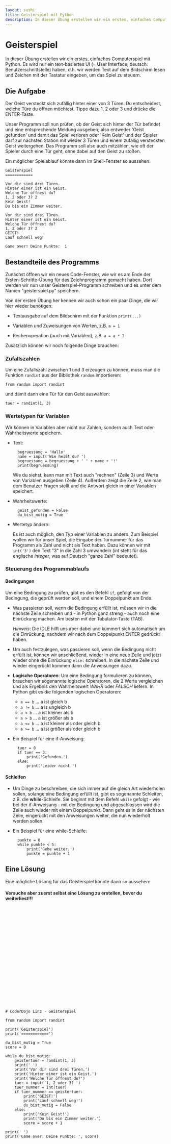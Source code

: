 ```yaml
---
layout: sushi
title: Geisterspiel mit Python
description: In dieser Übung erstellen wir ein erstes, einfaches Computerspiel mit Python.
---
```



# Geisterspiel

In dieser Übung erstellen wir ein erstes, einfaches Computerspiel mit Python.
Es wird nur ein text-basiertes UI (= **U**ser **I**nterface; deutsch: Benutzerschnittstelle) haben, d.h. wir werden Text auf dem Bildschirm lesen und Zeichen mit der Tastatur eingeben, um das Spiel zu steuern.


## Die Aufgabe

Der Geist versteckt sich zufällig hinter einer von 3 Türen.
Du entscheidest, welche Türe du öffnen möchtest.
Tippe dazu 1, 2 oder 3 und drücke die ENTER-Taste.

Unser Programm soll nun prüfen, ob der Geist sich hinter der Tür befindet und eine entsprechende Meldung ausgeben; also entweder 'Geist gefunden' und damit das Spiel verloren oder 'Kein Geist' und der Spieler darf zur nächsten Station mit wieder 3 Türen und einem zufällig versteckten Geist weitergehen.
Das Programm soll also auch mitzählen, wie oft der Spieler durch eine Tür geht, ohne dabei auf den Geist zu stoßen.

Ein möglicher Spielablauf könnte dann im Shell-Fenster so aussehen:

	Geisterspiel
	============
 
	Vor dir sind drei Türen.
	Hinter einer ist ein Geist.
	Welche Tür öffnest du?
	1, 2 oder 3? 2
	Kein Geist!
	Du bis ein Zimmer weiter.
 
	Vor dir sind drei Türen.
	Hinter einer ist ein Geist.
	Welche Tür öffnest du?
	1, 2 oder 3? 2
	GEIST!
	Lauf schnell weg!

	Game over! Deine Punkte:  1


## Bestandteile des Programms

Zunächst öffnen wir ein neues Code-Fenster, wie wir es am Ende der Ersten-Schritte-Übung für das Zeichnprogramm gemacht haben.
Dort werden wir nun unser Geisterspiel-Programm schreiben und es unter dem Namen "geisterspiel.py" speichern.

Von der ersten Übung her kennen wir auch schon ein paar Dinge, die wir hier wieder benötigen:

* Textausgabe auf dem Bildschirm mit der Funktion `print(...)`

* Variablen und Zuweisungen von Werten, z.B. `a = 1`

* Rechenoperation (auch mit Variablen), z.B. `a = a * 2`

Zusätzlich können wir noch folgende Dinge brauchen:


### Zufallszahlen

Um eine Zufallszahl zwischen 1 und 3 erzeugen zu können, muss man die Funktion `randint` aus der Bibliothek `random` importieren:

	from random import randint

und damit dann eine Tür für den Geist auswählen:

	tuer = randint(1, 3)

### Wertetypen für Variablen

Wir können in Variablen aber nicht nur Zahlen, sondern auch Text oder Wahrheitswerte speichern.

* Text:
	
		begruessung = 'Hallo'
		name = input('Wie heißt du? ')
		begruessung = begruessung + ' ' + name + '!'
		print(begruessung)

	Wie du siehst, kann man mit Text auch "rechnen" (Zeile 3) und Werte von Variablen ausgeben (Zeile 4).
	Außerdem zeigt die Zeile 2, wie man dem Benutzer Fragen stellt und die Antwort gleich in einer Variablen speichert.

* Wahrheitswerte:

		geist_gefunden = False
		du_bist_mutig = True

* Wertetyp ändern:

	Es ist auch möglich, den Typ einer Variablen zu andern. Zum Beispiel wollen wir für unser Spiel, die Eingabe der Türnummer für das Programm als Zahl und nicht als Text haben.
	Dazu können wir mit `int('3')` den Text "3" in die Zahl 3 umwandeln (*int* steht für das englische *integer*, was auf Deutsch "ganze Zahl" bedeutet).


### Steuerung des Programmablaufs


#### **Bedingungen**

Um eine Bedingung zu prüfen, gibt es den Befehl `if`, gefolgt von der Bedingung, die geprüft werden soll, und einem Doppelpunkt am Ende.
	
* Was passieren soll, wenn die Bedingung erfüllt ist, müssen wir in die nächste Zeile schreiben und - in Python ganz streng - auch noch eine Einrückung machen. Am besten mit der Tabulator-Taste (TAB).
		
	*Hinweis*: Die IDLE hilft uns aber dabei und kümmert sich automatisch um die Einrückung, nachdem wir nach dem Doppelpunkt ENTER gedrückt haben.
* Um auch festzulegen, was passieren soll, wenn die Bedingung nicht erfüllt ist, können wir anschließend, wieder in eine neue Zeile und jetzt wieder ohne die Einrückung `else:` schreiben.
	In die nächste Zeile und wieder eingerückt kommen dann die Anweisungen dazu.

* **Logische Operatoren**: Um eine Bedingung formulieren zu können, brauchen wir sogenannte logische Operatoren, die 2 Werte vergleichen und als Ergebnis den Wahrheitswert *WAHR* oder *FALSCH* liefern.
	In Python gibt es die folgenden logischen Operatoren: 
		
	* `a == b` ... a ist gleich b
	* `a != b` ... a is ungleich b
	* `a < b` ... a ist kleiner als b
	* `a > b` ... a ist größer als b
	* `a <= b` ... a ist kleiner als oder gleich b
	* `a >= b` ... a ist größer als oder gleich b

* Ein Beispiel für eine if-Anweisung:
		
		tuer = 0
		if tuer == 3:
			print('Gefunden.')
		else:
			print('Leider nicht.')


#### **Schleifen**
	
* Um Dinge zu beschreiben, die sich immer auf die gleich Art wiederholen sollen, solange eine Bedingung erfüllt ist, gibt es sogenannte Schleifen, z.B. die **while**-Schleife.
	Sie beginnt mit dem Befehl `while` gefolgt - wie bei der if-Anweisung - mit der Bedingung und abgeschlossen wird die Zeile auch wieder mit einem Doppelpunkt.
	Dann geht es in der nächsten Zeile, eingerückt mit den Anweisungen weiter, die nun wiederholt werden sollen.

* Ein Beispiel für eine while-Schleife:

		punkte = 0
		while punkte < 5:
			print('Gehe weiter.')
			punkte = punkte + 1



## Eine Lösung

Eine mögliche Lösung für das Geisterspiel könnte dann so aussehen:

#### Versuche aber zuerst selbst eine Lösung zu erstellen, bevor du weiterliest!!!

<br />
<br />
<br />
<br />
<br />
<br />
<br />
<br />
<br />
<br />
<br />
<br />
<br />
<br />
<br />
<br />
<br />
<br />

	# CoderDojo Linz - Geisterspiel

	from random import randint

	print('Geisterspiel')
	print('============')

	du_bist_mutig = True
	score = 0

	while du_bist_mutig:
		geistertuer = randint(1, 3)
		print(' ')
		print('Vor dir sind drei Türen.')
		print('Hinter einer ist ein Geist.')
		print('Welche Tür öffnest du?')
		tuer = input('1, 2 oder 3? ')
		tuer_nummer = int(tuer)
		if tuer_nummer == geistertuer:
	        print('GEIST!')
			print('Lauf schnell weg!')
			du_bist_mutig = False
		else:
	        print('Kein Geist!')
			print('Du bis ein Zimmer weiter.')
			score = score + 1

	print(' ')
	print('Game over! Deine Punkte: ', score)

